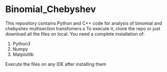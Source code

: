 # Binomial_Chebyshev
This repository contains Python and C++ code for analysis of binomial and chebyshev multisection transfomers.s
To execute it, clone the repo or just download all the files on local.
You need a complete installation of:
1. Python3
2. Numpy
3. Matplotlib

Execute the files on any IDE after installing them
